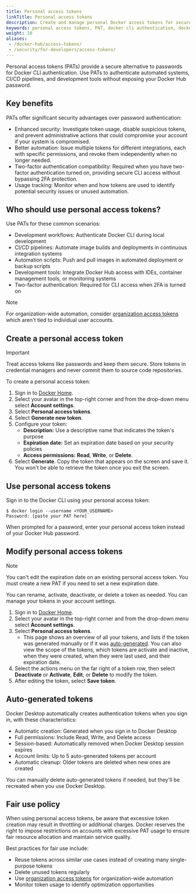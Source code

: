 ```yaml
---
title: Personal access tokens
linkTitle: Personal access tokens
description: Create and manage personal Docker access tokens for secure CLI authentication and automation
keywords: personal access tokens, PAT, docker cli authentication, docker hub security, programmatic access
weight: 10
aliases:
 - /docker-hub/access-tokens/
 - /security/for-developers/access-tokens/
---
```


Personal access tokens (PATs) provide a secure alternative to passwords for Docker CLI authentication. Use PATs to authenticate automated systems, CI/CD pipelines, and development tools without exposing your Docker Hub password.

## Key benefits

PATs offer significant security advantages over password authentication:

- Enhanced security: Investigate token usage, disable suspicious tokens, and prevent administrative actions that could compromise your account if your system is compromised.
- Better automation: Issue multiple tokens for different integrations, each with specific permissions, and revoke them independently when no longer needed.
- Two-factor authentication compatibility: Required when you have two-factor authentication turned on, providing secure CLI access without bypassing 2FA protection.
- Usage tracking: Monitor when and how tokens are used to identify potential security issues or unused automation.

## Who should use personal access tokens?

Use PATs for these common scenarios:

- Development workflows: Authenticate Docker CLI during local development
- CI/CD pipelines: Automate image builds and deployments in continuous integration systems
- Automation scripts: Push and pull images in automated deployment or backup scripts
- Development tools: Integrate Docker Hub access with IDEs, container management tools, or monitoring systems
- Two-factor authentication: Required for CLI access when 2FA is turned on

> [!NOTE]
>
> For organization-wide automation, consider [organization access tokens](/manuals/enterprise/security/access-tokens.md) which aren't tied to individual user accounts.

## Create a personal access token

> [!IMPORTANT]
>
> Treat access tokens like passwords and keep them secure. Store tokens in credential managers and never commit them to source code repositories.

To create a personal access token:

1. Sign in to [Docker Home](https://app.docker.com/).
1. Select your avatar in the top-right corner and from the drop-down menu select **Account settings**.
1. Select **Personal access tokens**.
1. Select **Generate new token**.
1. Configure your token:
   - **Description:** Use a descriptive name that indicates the token's purpose
   - **Expiration date:** Set an expiration date based on your security policies
   - **Access permissions:** **Read**, **Write**, or **Delete**.
1. Select **Generate**. Copy the token that appears on the screen and save it. You won't be able to retrieve the token once you exit the screen.

## Use personal access tokens

Sign in to the Docker CLI using your personal access token:

```console
$ docker login --username <YOUR_USERNAME>
Password: [paste your PAT here]
```

When prompted for a password, enter your personal access token instead of your Docker Hub password.

## Modify personal access tokens

> [!NOTE]
>
> You can't edit the expiration date on an existing personal access token. You must create a new PAT if you need to set a new expiration date.

You can rename, activate, deactivate, or delete a token as needed. You can manage your tokens in your account settings.

1. Sign in to [Docker Home](https://app.docker.com/login).
1. Select your avatar in the top-right corner and from the drop-down menu select **Account settings**.
1. Select **Personal access tokens**.
      - This page shows an overview of all your tokens, and lists if the token was generated manually or if it was
   [auto-generated](#auto-generated-tokens). You can also view the scope of the
   tokens, which tokens are activate and inactive, when they were created, when
   they were last used, and their expiration date.
1. Select the actions menu on the far right of a token row, then select **Deactivate** or **Activate**, **Edit**, or **Delete** to modify the token.
1. After editing the token, select **Save token**.

## Auto-generated tokens

Docker Desktop automatically creates authentication tokens when you sign in, with these characteristics:

- Automatic creation: Generated when you sign in to Docker Desktop
- Full permissions: Include Read, Write, and Delete access
- Session-based: Automatically removed when Docker Desktop session expires
- Account limits: Up to 5 auto-generated tokens per account
- Automatic cleanup: Older tokens are deleted when new ones are created

You can manually delete auto-generated tokens if needed, but they'll be recreated when you use Docker Desktop.

## Fair use policy

When using personal access tokens, be aware that excessive token creation may result in throttling or additional charges. Docker reserves the right to impose restrictions on accounts with excessive PAT usage to ensure fair resource allocation and maintain service quality.

Best practices for fair use include:

- Reuse tokens across similar use cases instead of creating many single-purpose tokens
- Delete unused tokens regularly
- Use [organization access tokens](/manuals/enterprise/security/access-tokens.md) for organization-wide automation
- Monitor token usage to identify optimization opportunities
